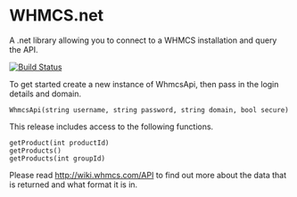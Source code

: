 # WHMCS.net
A .net library allowing you to connect to a WHMCS installation and query the API.

[![Build Status](https://travis-ci.org/lareeth/WHMCS.net.svg?branch=master)](https://travis-ci.org/lareeth/WHMCS.net)

To get started create a new instance of WhmcsApi, then pass in the login details and domain.

```
WhmcsApi(string username, string password, string domain, bool secure)
```

This release includes access to the following functions.

```
getProduct(int productId)
getProducts()
getProducts(int groupId)
```

Please read http://wiki.whmcs.com/API to find out more about the data that is returned and what format it is in.

